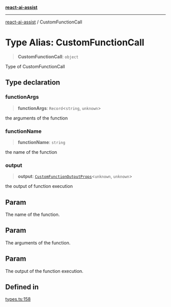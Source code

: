 [**react-ai-assist**](../README.md)

***

[react-ai-assist](../globals.md) / CustomFunctionCall

# Type Alias: CustomFunctionCall

> **CustomFunctionCall**: `object`

Type of CustomFunctionCall

## Type declaration

### functionArgs

> **functionArgs**: `Record`\<`string`, `unknown`\>

the arguments of the function

### functionName

> **functionName**: `string`

the name of the function

### output

> **output**: [`CustomFunctionOutputProps`](CustomFunctionOutputProps.md)\<`unknown`, `unknown`\>

the output of function execution

## Param

The name of the function.

## Param

The arguments of the function.

## Param

The output of the function execution.

## Defined in

[types.ts:158](https://github.com/lixun910/ai-assistant/blob/3d3b9b0ad83cd6e8a6fa140c45b5cd7a1afa7cb8/src/types.ts#L158)

